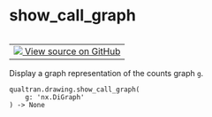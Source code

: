 # show_call_graph


<table class="tfo-notebook-buttons tfo-api nocontent" align="left">
<td>
  <a target="_blank" href="https://github.com/quantumlib/Qualtran/blob/main/qualtran/drawing/_show_funcs.py#L78-L80">
    <img src="https://www.tensorflow.org/images/GitHub-Mark-32px.png" />
    View source on GitHub
  </a>
</td>
</table>



Display a graph representation of the counts graph `g`.


<pre class="devsite-click-to-copy prettyprint lang-py tfo-signature-link">
<code>qualtran.drawing.show_call_graph(
    g: 'nx.DiGraph'
) -> None
</code></pre>



<!-- Placeholder for "Used in" -->
